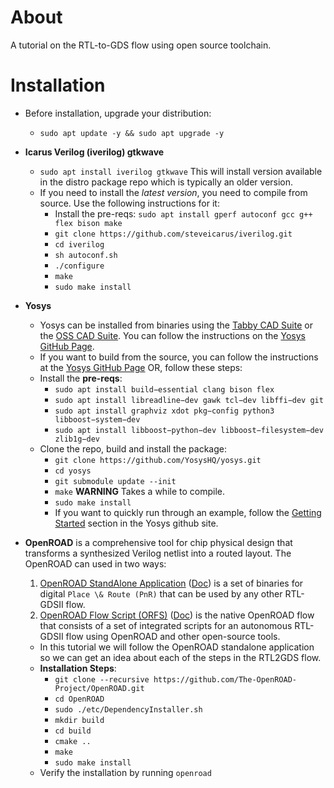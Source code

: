 # About
A tutorial on the RTL-to-GDS flow using open source toolchain.

# Installation

- Before installation, upgrade your distribution:
  - `sudo apt update -y && sudo apt upgrade -y`
- **Icarus Verilog (iverilog) gtkwave**
  - `sudo apt install iverilog gtkwave` This will install version available in the distro package repo which is typically an older version.
  - If you need to install the _latest version_, you need to compile from source. Use the following instructions for it:
    - Install the pre-reqs: `sudo apt install gperf autoconf gcc g++ flex bison make`
    - `git clone https://github.com/steveicarus/iverilog.git`
    - `cd iverilog`
    - `sh autoconf.sh`
    - `./configure`
    - `make`
    - `sudo make install`

- **Yosys**
  - Yosys can be installed from binaries using the [Tabby CAD Suite](https://www.yosyshq.com/tabby-cad-datasheet) or the [OSS CAD Suite](https://github.com/YosysHQ/oss-cad-suite-build). You can follow the instructions on the [Yosys GitHub Page](https://github.com/YosysHQ/yosys#installation).
  - If you want to build from the source, you can follow the instructions at the [Yosys GitHub Page](https://github.com/YosysHQ/yosys#building-from-source) OR, follow these steps:
  - Install the **pre-reqs**:
    - `sudo apt install build−essential clang bison flex`
    - `sudo apt install libreadline−dev gawk tcl−dev libffi−dev git`
    - `sudo apt install graphviz xdot pkg−config python3 libboost−system−dev` 
    - `sudo apt install libboost−python−dev libboost−filesystem−dev zlib1g−dev`
  - Clone the repo, build and install the package:
    - `git clone https://github.com/YosysHQ/yosys.git`
    - `cd yosys`
    - `git submodule update --init`
    - `make`  **WARNING** Takes a while to compile.
    - `sudo make install`
    - If you want to quickly run through an example, follow the [Getting Started](https://github.com/YosysHQ/yosys#getting-started) section in the Yosys github site.

- **OpenROAD** is a comprehensive tool for chip physical design that transforms a synthesized Verilog netlist into a routed layout. The OpenROAD can used in two ways:
  1. [OpenROAD StandAlone Application](https://github.com/The-OpenROAD-Project/OpenROAD) ([Doc](https://openroad.readthedocs.io/en/latest/main/README.html)) is a set of binaries for digital `Place \& Route (PnR)`  that can be used by any other RTL-GDSII flow.
  2. [OpenROAD Flow Script (ORFS)](https://github.com/The-OpenROAD-Project/OpenROAD-flow-scripts) ([Doc](https://openroad-flow-scripts.readthedocs.io/en/latest/)) is the native OpenROAD flow that consists of a set of integrated scripts for an autonomous RTL-GDSII flow using OpenROAD and other open-source tools.

  - In this tutorial we will follow the OpenROAD standalone application so we can get an idea about each of the steps in the RTL2GDS flow.
  - **Installation Steps**:
    - `git clone --recursive https://github.com/The-OpenROAD-Project/OpenROAD.git`
    - `cd OpenROAD`
    - `sudo ./etc/DependencyInstaller.sh`
    - `mkdir build`
    - `cd build`
    - `cmake ..`
    - `make`
    - `sudo make install`
  - Verify the installation by running `openroad`
